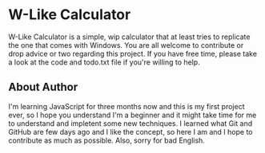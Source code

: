 # W-Like Calculator

W-Like Calculator is a simple, wip calculator that at least tries to replicate the one that comes with Windows. You are all welcome to contribute or drop advice or two regarding this project. If you have free time, please take a look at the code and todo.txt file if you're willing to help.

## About Author

I'm learning JavaScript for three months now and this is my first project ever, so I hope you understand I'm a beginner and it might take time for me to understand and impletent some new techniques. I learned what Git and GitHub are few days ago and I like the concept, so here I am and I hope to contribute as much as possible. Also, sorry for bad English.
